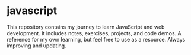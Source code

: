 # javascript
This repository contains my journey to learn JavaScript and web development. It includes notes, exercises, projects, and code demos. A reference for my own learning, but feel free to use as a resource. Always improving and updating.
